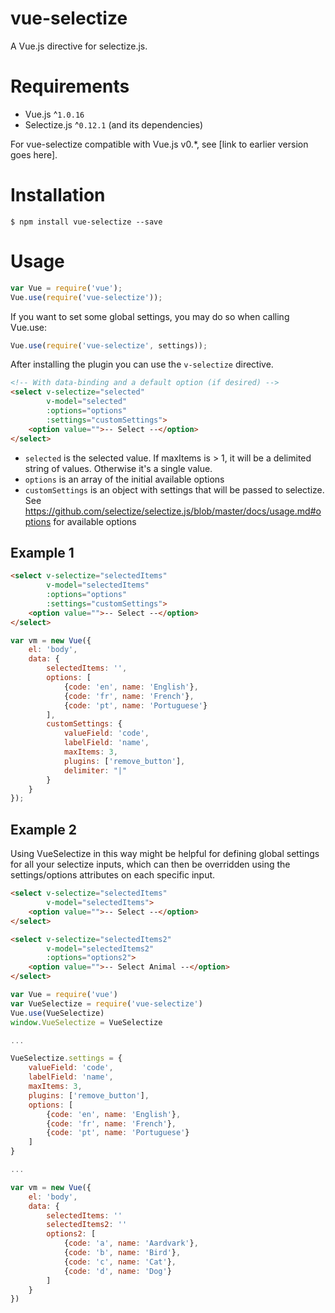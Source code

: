 # vue-selectize

A Vue.js directive for selectize.js. 

# Requirements

- Vue.js ^`1.0.16`
- Selectize.js ^`0.12.1` (and its dependencies)

For vue-selectize compatible with Vue.js v0.*, see [link to earlier version goes here].

# Installation

```shell
$ npm install vue-selectize --save
```

# Usage

```javascript
var Vue = require('vue');
Vue.use(require('vue-selectize'));
```

If you want to set some global settings, you may do so when calling Vue.use:

```javascript
Vue.use(require('vue-selectize', settings));
```

After installing the plugin you can use the `v-selectize` directive.

```html
<!-- With data-binding and a default option (if desired) -->
<select v-selectize="selected"
        v-model="selected"
        :options="options"
        :settings="customSettings">
    <option value="">-- Select --</option>
</select>
```

- `selected` is the selected value. If maxItems is > 1, it will be a delimited string of values. Otherwise it's a single value.
- `options` is an array of the initial available options
- `customSettings` is an object with settings that will be passed to selectize. See https://github.com/selectize/selectize.js/blob/master/docs/usage.md#options for available options

## Example 1

```html
<select v-selectize="selectedItems"
        v-model="selectedItems"
        :options="options"
        :settings="customSettings">
    <option value="">-- Select --</option>
</select>
```

```javascript
var vm = new Vue({
    el: 'body',
    data: {
        selectedItems: '',
        options: [
            {code: 'en', name: 'English'},
            {code: 'fr', name: 'French'},
            {code: 'pt', name: 'Portuguese'}
        ],
        customSettings: {
            valueField: 'code',
            labelField: 'name',
            maxItems: 3,
            plugins: ['remove_button'],
            delimiter: "|"
        }
    }
});
```

## Example 2

Using VueSelectize in this way might be helpful for defining global settings for all your selectize inputs, which can then be overridden using the settings/options attributes on each specific input.

```html
<select v-selectize="selectedItems"
        v-model="selectedItems">
    <option value="">-- Select --</option>
</select>

<select v-selectize="selectedItems2"
        v-model="selectedItems2"
        :options="options2">
    <option value="">-- Select Animal --</option>
</select>

```

```javascript
var Vue = require('vue')
var VueSelectize = require('vue-selectize')
Vue.use(VueSelectize)
window.VueSelectize = VueSelectize

...

VueSelectize.settings = {
    valueField: 'code',
    labelField: 'name',
    maxItems: 3,
    plugins: ['remove_button'],
    options: [
        {code: 'en', name: 'English'},
        {code: 'fr', name: 'French'},
        {code: 'pt', name: 'Portuguese'}
    ] 
}

...

var vm = new Vue({
    el: 'body',
    data: {
        selectedItems: ''
        selectedItems2: ''
        options2: [
            {code: 'a', name: 'Aardvark'},
            {code: 'b', name: 'Bird'},
            {code: 'c', name: 'Cat'},            
            {code: 'd', name: 'Dog'}            
        ]
    }
})

```
